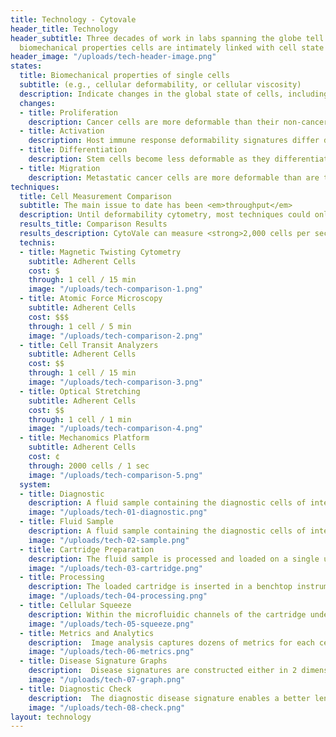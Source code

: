 ```yaml
---
title: Technology - Cytovale
header_title: Technology
header_subtitle: Three decades of work in labs spanning the globe tell us that the
  biomechanical properties cells are intimately linked with cell state
header_image: "/uploads/tech-header-image.png"
states:
  title: Biomechanical properties of single cells
  subtitle: (e.g., cellular deformability, or cellular viscosity)
  description: Indicate changes in the global state of cells, including phenomena such as
  changes:
  - title: Proliferation
    description: Cancer cells are more deformable than their non-cancerous counterparts [Examples - http://www.ncbi.nlm.nih.gov/pubmed/20887019; http://www.ncbi.nlm.nih.gov/pmc/articles/PMC3999871]
  - title: Activation
    description: Host immune response deformability signatures differ depending on whether inflammation is acute or chronic inflammation [Tse et al] Differentiation - Stem cells become less deformable as they differentiate [Dino paper]
  - title: Differentiation
    description: Stem cells become less deformable as they differentiate [Dino paper] 
  - title: Migration
    description: Metastatic cancer cells are more deformable than are those with less metastatic potential [http://www.ncbi.nlm.nih.gov/pubmed/21642375] To learn more, see this review.
techniques:
  title: Cell Measurement Comparison
  subtitle: The main issue to date has been <em>throughput</em>
  description: Until deformability cytometry, most techniques could only measure tens of cells per hour, limiting throughput and rendering the technique too cumbersome for clinical diagnostic applications or high throughput research applications. An overview of these techniques has been modified from this review
  results_title: Comparison Results
  results_description: CytoVale can measure <strong>2,000 cells per second</strong>, unlocking the potential to utilize biomechanical markers as a relevant clinical diagnostic technique across broad diagnostic indications
  technis:
  - title: Magnetic Twisting Cytometry
    subtitle: Adherent Cells
    cost: $
    through: 1 cell / 15 min
    image: "/uploads/tech-comparison-1.png"
  - title: Atomic Force Microscopy
    subtitle: Adherent Cells
    cost: $$$
    through: 1 cell / 5 min
    image: "/uploads/tech-comparison-2.png"
  - title: Cell Transit Analyzers
    subtitle: Adherent Cells
    cost: $$
    through: 1 cell / 15 min
    image: "/uploads/tech-comparison-3.png"
  - title: Optical Stretching
    subtitle: Adherent Cells
    cost: $$
    through: 1 cell / 1 min
    image: "/uploads/tech-comparison-4.png"
  - title: Mechanomics Platform
    subtitle: Adherent Cells
    cost: ¢
    through: 2000 cells / 1 sec
    image: "/uploads/tech-comparison-5.png"
  system:
  - title: Diagnostic
    description: A fluid sample containing the diagnostic cells of interest is collected from patients where diagnostic uncertainty exists.
    image: "/uploads/tech-01-diagnostic.png"
  - title: Fluid Sample
    description: A fluid sample containing the diagnostic cells of interest is collected from patients where diagnostic uncertainty exists.
    image: "/uploads/tech-02-sample.png"
  - title: Cartridge Preparation
    description: The fluid sample is processed and loaded on a single use, disposable plastic cartridge with specific microfluidic paths responsible for assessing the biomechanical properties of single cells.
    image: "/uploads/tech-03-cartridge.png"
  - title: Processing
    description: The loaded cartridge is inserted in a benchtop instrument containing a “deconstructed microscope” and high speed￼￼videography capable of capturing over 500,000 frames per second of images. The instrument actuates pressure driven flow within the cartridge and captures information.
    image: "/uploads/tech-04-processing.png"
  - title: Cellular Squeeze
    description: Within the microfluidic channels of the cartridge under pressure driven flow, cells are lined up into the center streamline in one branch of an intersection. A wall of opposing fluid is pushed from the opposite side (think of two fire hydrants pointed at each other), which squeeze the cell within the intersection. The resulting images are captured with high speed videography .
    image: "/uploads/tech-05-squeeze.png"
  - title: Metrics and Analytics
    description: ￼Image analysis captures dozens of metrics for each cell, including morphology metrics prior to squeezing (e.g., cell diameter or surface roughness), molecular metrics from fluorescent cell surface label probes (e.g., CD45+), and structural metrics (e.g., maximum cellular deformability) during the squeezing event.
    image: "/uploads/tech-06-metrics.png"
  - title: Disease Signature Graphs
    description: ￼Disease signatures are constructed either in 2 dimensions (e.g., plot of initial cell diameter vs. deformability) or multiple dimensions that have been reduced by machine learning techniques, such as Principle Component Analysis
    image: "/uploads/tech-07-graph.png"
  - title: Diagnostic Check
    description: ￼The diagnostic disease signature enables a better lens into the disease state of patients, enabling appropriate and timely care and reducing morbidity, mortality, and cost.
    image: "/uploads/tech-08-check.png"
layout: technology
---
```


